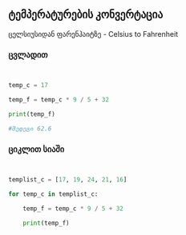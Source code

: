 ## ტემპერატურების კონვერტაცია

ცელსიუსიდან ფარენჰაიტზე - Celsius to Fahrenheit

### ცვლადით
```py title="C_F_Variable.py" linenums="1"


temp_c = 17

temp_f = temp_c * 9 / 5 + 32

print(temp_f)

#შედეგი 62.6
```

### ციკლით სიაში
```py title="C_F_Loop_List.py" linenums="1"


templist_c = [17, 19, 24, 21, 16]

for temp_c in templist_c:

    temp_f = temp_c * 9 / 5 + 32

    print(temp_f)
```